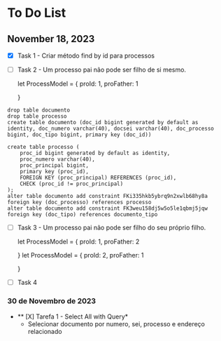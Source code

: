 # To Do List

## November 18, 2023
- [X] Task 1 - Criar método find by id para processos
- [ ] Task 2 - Um processo pai não pode ser filho de si mesmo.

	let ProcessModel = {
		proId: 1,
		proFather: 1
	
	}
	
```
drop table documento
drop table processo
create table documento (doc_id bigint generated by default as identity, doc_numero varchar(40), docsei varchar(40), doc_processo bigint, doc_tipo bigint, primary key (doc_id))

create table processo (
    proc_id bigint generated by default as identity,
    proc_numero varchar(40), 
    proc_principal bigint, 
    primary key (proc_id),
    FOREIGN KEY (proc_principal) REFERENCES (proc_id),
    CHECK (proc_id != proc_principal)
);
alter table documento add constraint FKi335hkb5ybrq9n2xwlb68hy8a foreign key (doc_processo) references processo
alter table documento add constraint FK3weu158dj5w5o5le1qbmj5jqw foreign key (doc_tipo) references documento_tipo
```
- [ ] Task 3 - Um processo pai não pode ser filho do seu próprio filho.

	let ProcessModel = {
		proId: 1,
		proFather: 2
	
	}
	let ProcessModel = {
		proId: 2,
		proFather: 1
	
	}
	
- [ ] Task 4

### 30 de Novembro de 2023
* ** [X] Tarefa 1 - Select All with Query*
	* Selecionar documento por numero, sei, processo e endereço relacionado